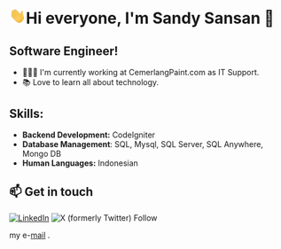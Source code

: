 # <img src="https://raw.githubusercontent.com/ABSphreak/ABSphreak/master/gifs/Hi.gif" width="30px">Hi everyone, I'm Sandy Sansan 👋

## Software Engineer!
- 🧑🏻‍💻 I'm currently working at CemerlangPaint.com as IT Support.
- 📚 Love to learn all about technology.

## Skills:
- **Backend Development:** CodeIgniter
- **Database Management**: SQL, Mysql, SQL Server, SQL Anywhere, Mongo DB
- **Human Languages:** Indonesian


## 📫 Get in touch
[![LinkedIn](https://img.shields.io/badge/LinkedIn-0077B5?style=for-the-badge&logo=linkedin&logoColor=white)](https://in.linkedin.com/in/sndbkct) 
![X (formerly Twitter) Follow](https://img.shields.io/twitter/follow/sndbkct)


my e-[mail](mailto:sndbkct@gmail.com) .
 
<!--
**sndbkct/sndbkct** is a ✨ _special_ ✨ repository because its `README.md` (this file) appears on your GitHub profile.

Here are some ideas to get you started:

- 🔭 I’m currently working on ...
- 🌱 I’m currently learning ...
- 👯 I’m looking to collaborate on ...
- 🤔 I’m looking for help with ...
- 💬 Ask me about ...
- 📫 How to reach me: ...
- 😄 Pronouns: ...
- ⚡ Fun fact: ...
-->
